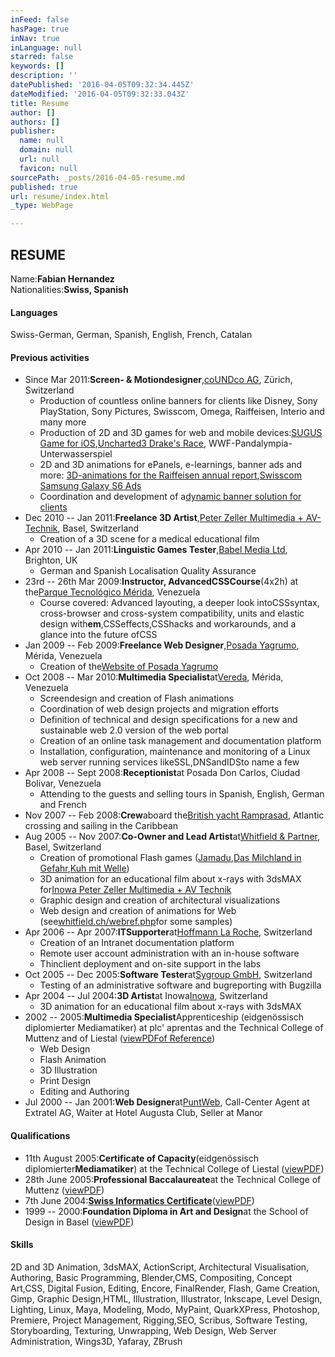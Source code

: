 ```yaml
---
inFeed: false
hasPage: true
inNav: true
inLanguage: null
starred: false
keywords: []
description: ''
datePublished: '2016-04-05T09:32:34.445Z'
dateModified: '2016-04-05T09:32:33.043Z'
title: Resume
author: []
authors: []
publisher:
  name: null
  domain: null
  url: null
  favicon: null
sourcePath: _posts/2016-04-05-resume.md
published: true
url: resume/index.html
_type: WebPage

---
```

## RESUME

Name:**Fabian Hernandez**  
Nationalities:**Swiss, Spanish**

#### Languages

Swiss-German, German, Spanish, English, French, Catalan

#### Previous activities

* Since Mar 2011:**Screen- & Motiondesigner**,[coUNDco AG][0], Zürich, Switzerland
  * Production of countless online banners for clients like Disney, Sony PlayStation, Sony Pictures, Swisscom, Omega, Raiffeisen, Interio and many more
  * Production of 2D and 3D games for web and mobile devices:[SUGUS Game for iOS][1],[Uncharted3 Drake's Race][2], WWF-Pandalympia-Unterwasserspiel
  * 2D and 3D animations for ePanels, e-learnings, banner ads and more: [3D-animations for the Raiffeisen annual report][3],[Swisscom Samsung Galaxy S6 Ads][4]
  * Coordination and development of a[dynamic banner solution for clients][5]
* Dec 2010 -- Jan 2011:**Freelance 3D Artist**,[Peter Zeller Multimedia + AV-Technik][6], Basel, Switzerland
  * Creation of a 3D scene for a medical educational film
* Apr 2010 -- Jan 2011:**Linguistic Games Tester**,[Babel Media Ltd][7], Brighton, UK
  * German and Spanish Localisation Quality Assurance
* 23rd -- 26th Mar 2009:**Instructor, AdvancedCSSCourse**(4x2h) at the[Parque Tecnológico Mérida][8], Venezuela
  * Course covered: Advanced layouting, a deeper look intoCSSsyntax, cross-browser and cross-system compatibility, units and elastic design with**em**,CSSeffects,CSShacks and workarounds, and a glance into the future ofCSS
* Jan 2009 -- Feb 2009:**Freelance Web Designer**,[Posada Yagrumo][9], Mérida, Venezuela
  * Creation of the[Website of Posada Yagrumo][9]
* Oct 2008 -- Mar 2010:**Multimedia Specialist**at[Vereda][10], Mérida, Venezuela
  * Screendesign and creation of Flash animations
  * Coordination of web design projects and migration efforts
  * Definition of technical and design specifications for a new and sustainable web 2.0 version of the web portal
  * Creation of an online task management and documentation platform
  * Installation, configuration, maintenance and monitoring of a Linux web server running services likeSSL,DNSandIDSto name a few
* Apr 2008 -- Sept 2008:**Receptionist**at Posada Don Carlos, Ciudad Bolivar, Venezuela
  * Attending to the guests and selling tours in Spanish, English, German and French
* Nov 2007 -- Feb 2008:**Crew**aboard the[British yacht Ramprasad][11], Atlantic crossing and sailing in the Caribbean
* Aug 2005 -- Nov 2007:**Co-Owner and Lead Artist**at[Whitfield & Partner][12], Basel, Switzerland
  * Creation of promotional Flash games ([Jamadu][13],[Das Milchland in Gefahr][14],[Kuh mit Welle][15])
  * 3D animation for an educational film about x-rays with 3dsMAX for[Inowa Peter Zeller Multimedia + AV Technik][16]
  * Graphic design and creation of architectural visualizations
  * Web design and creation of animations for Web (see[whitfield.ch/webref.php][17]for some samples)
* Apr 2006 -- Apr 2007:**ITSupporter**at[Hoffmann La Roche][18], Switzerland
  * Creation of an Intranet documentation platform
  * Remote user account administration with an in-house software
  * Thinclient deployment and on-site support in the labs
* Oct 2005 -- Dec 2005:**Software Tester**at[Sygroup GmbH][19], Switzerland
  * Testing of an administrative software and bugreporting with Bugzilla
* Apr 2004 -- Jul 2004:**3D Artist**at Inowa[Inowa][20], Switzerland
  * 3D animation for an educational film about x-rays with 3dsMAX
* 2002 -- 2005:**Multimedia Specialist**Apprenticeship (eidgenössisch diplomierter Mediamatiker) at plc' aprentas and the Technical College of Muttenz and of Liestal ([viewPDFof Reference][21])
  * Web Design
  * Flash Animation
  * 3D Illustration
  * Print Design
  * Editing and Authoring
* Jul 2000 -- Jan 2001:**Web Designer**at[PuntWeb][22], Call-Center Agent at Extratel AG, Waiter at Hotel Augusta Club, Seller at Manor

#### Qualifications

* 11th August 2005:**Certificate of Capacity**(eidgenössisch diplomierter**Mediamatiker**) at the Technical College of Liestal ([viewPDF][23])
* 28th June 2005:**Professional Baccalaureate**at the Technical College of Muttenz ([viewPDF][24])
* 7th June 2004:**[Swiss Informatics Certificate][25]**([viewPDF][26])
* 1999 -- 2000:**Foundation Diploma in Art and Design**at the School of Design in Basel ([viewPDF][27])

#### Skills

2D and 3D Animation, 3dsMAX, ActionScript, Architectural Visualisation, Authoring, Basic Programming, Blender,CMS, Compositing, Concept Art,CSS, Digital Fusion, Editing, Encore, FinalRender, Flash, Game Creation, Gimp, Graphic Design,HTML, Illustration, Illustrator, Inkscape, Level Design, Lighting, Linux, Maya, Modeling, Modo, MyPaint, QuarkXPress, Photoshop, Premiere, Project Management, Rigging,SEO, Scribus, Software Testing, Storyboarding, Texturing, Unwrapping, Web Design, Web Server Administration, Wings3D, Yafaray, ZBrush

[0]: http://coundco.ch/ "co&co AG"
[1]: https://itunes.apple.com/gb/app/sugusgame/id453029514 "SUGUS Game for iOS"
[2]: http://www.uncharted3.ch/flash-game.html "Uncharted3 Drake's Race Game"
[3]: http://geld-und-werte.ch/ "Geld und Werte"
[4]: http://clients.coundco.ch/swisscom-s6-300x600/ "Swisscom Samsung Galaxy S6 Ads"
[5]: http://bannercockpit.com/ "Bannercockpit"
[6]: http://pz-multimedia.ch/ "Peter Zeller Multimedia + AV-Technik"
[7]: http://babelmedia.com/ "Babel Media Ltd"
[8]: http://cptm.ula.ve/ "Parque Tecnológico Mérida"
[9]: http://posadayagrumo.com/ "Website of Posada Yagrumo"
[10]: http://vereda.ula.ve/ "Vereda"
[11]: http://ramprasad.co.uk/ "Ramprasad"
[12]: http://www.whitfield.ch/indexOld.php "Whitfield & Partner Website"
[13]: http://games.jamadu.ch/jamadu_popup.aspx?lang=de "Jamadu"
[14]: http://www.swissmilk.ch/index.php?id=1040&L=0 "Das Milchland in Gefahr"
[15]: http://web.archive.org/web/20110420060416/http://www.swissmilk.ch:80/fileadmin/content/kinderecke/de/kuhspiel.html "Kuhspiel"
[16]: http://inowa.ch/ "Inowa Peter Zeller Multimedia + AV Technik"
[17]: http://whitfield.ch/webref.php "Whitfield & Partner Webdesign References"
[18]: http://roche.com/ "Roche"
[19]: http://sygroup.ch/ "Sygroup"
[20]: http://inowa.ch/ "Inowa"
[21]: http://cocoknight.com/wp-content/uploads/reference.pdf "Reference"
[22]: http://puntweb.com/ "PuntWeb"
[23]: http://cocoknight.com/wp-content/uploads/certificate-of-capacity.pdf "Certificate of Capacity"
[24]: http://cocoknight.com/wp-content/uploads/professional-maturity.pdf "Professional Maturity"
[25]: http://siz.ch/ "SIZ"
[26]: http://cocoknight.com/wp-content/uploads/siz.pdf "Swiss Informatics Certificate"
[27]: http://cocoknight.com/wp-content/uploads/sfg.pdf "Schule für Gestaltung Zeugnis"